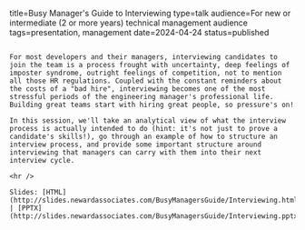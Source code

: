 title=Busy Manager's Guide to Interviewing
type=talk
audience=For new or intermediate (2 or more years) technical management audience
tags=presentation, management
date=2024-04-24
status=published
~~~~~~

For most developers and their managers, interviewing candidates to join the team is a process frought with uncertainty, deep feelings of imposter syndrome, outright feelings of competition, not to mention all those HR regulations. Coupled with the constant reminders about the costs of a "bad hire", interviewing becomes one of the most stressful periods of the engineering manager's professional life. Building great teams start with hiring great people, so pressure's on!

In this session, we'll take an analytical view of what the interview process is actually intended to do (hint: it's not just to prove a candidate's skills!), go through an example of how to structure an interview process, and provide some important structure around interviewing that managers can carry with them into their next interview cycle.
    
<hr />

Slides: [HTML](http://slides.newardassociates.com/BusyManagersGuide/Interviewing.html) | [PPTX](http://slides.newardassociates.com/BusyManagersGuide/Interviewing.pptx)
